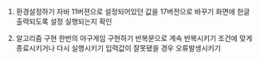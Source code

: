 1. 환경설정하기
    자바 11버젼으로 설정되어있던 값을 17버전으로 바꾸기
    화면에 한글 출력되도록 설정
    실행되는지 확인

2. 알고리즘 구현
    한번의 야구게임 구현하기
    반복문으로 계속 반복시키기
    조건에 맞게 종료시키거나 다시 실행시키기
    입력값이 잘못됐을 경우 오류발생시키기